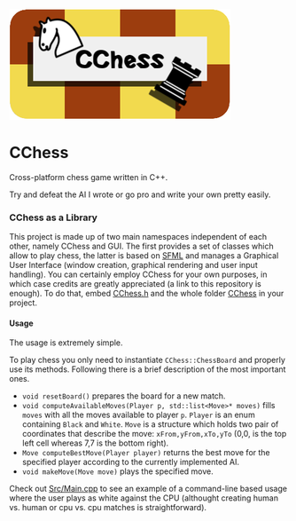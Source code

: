 ![](https://github.com/AndreaLu/CChess/blob/master/cchess.png?raw=true)
# CChess
Cross-platform chess game written in C++.

Try and defeat the AI I wrote or go pro and write your own pretty easily.

### CChess as a Library

This project is made up of two main namespaces independent of each other, namely CChess and GUI. The first provides a set of classes which allow to play chess, the latter is based on [SFML](http://www.sfml-dev.org/) and manages a Graphical User Interface (window creation, graphical rendering and user input handling). You can certainly employ CChess for your own purposes, in which case credits are greatly appreciated (a link to this repository is enough). To do that, embed [CChess.h](https://github.com/AndreaLu/CChess/blob/master/Src/CChess.h) and the whole folder [CChess](https://github.com/AndreaLu/CChess/tree/master/Src/CChess) in your project.

#### Usage
The usage is extremely simple.

To play chess you only need to instantiate `CChess::ChessBoard` and properly use its methods. Following there is a brief description of the most important ones.
- `void resetBoard()` prepares the board for a new match.
- `void computeAvailableMoves(Player p, std::list<Move>* moves)` fills `moves` with all the moves available to player `p`.
`Player` is an enum containing `Black` and `White`. `Move` is a structure which holds two pair of coordinates that describe the move: `xFrom,yFrom,xTo,yTo` (0,0, is the top left cell whereas 7,7 is the bottom right).
- `Move computeBestMove(Player player)` returns the best move for the specified player according to the currently implemented AI.
- `void makeMove(Move move)` plays the specified move.

Check out [Src/Main.cpp](https://github.com/AndreaLu/CChess/blob/master/Src/Main.cpp#L19) to see an example of a command-line based usage where the user plays as white against the CPU (althought creating human vs. human or cpu vs. cpu matches is straightforward).
